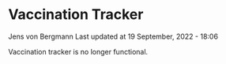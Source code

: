 Vaccination Tracker
================
Jens von Bergmann
Last updated at 19 September, 2022 - 18:06

Vaccination tracker is no longer functional.
